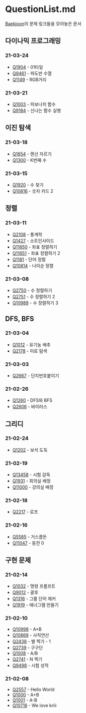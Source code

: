 # QuestionList.md

[Baekjoon](https://www.acmicpc.net/)의 문제 링크들을 모아놓은 문서

## 다이나믹 프로그래밍

### 21-03-24

* [Q1904](https://www.acmicpc.net/problem/1904) - 01타일
* [Q9461](https://www.acmicpc.net/problem/9461) - 파도반 수열
* [Q1149](https://www.acmicpc.net/problem/1149) - RGB거리

### 21-03-21

* [Q1003](https://www.acmicpc.net/problem/1003) - 피보나치 함수
* [Q9184](https://www.acmicpc.net/problem/9184) - 신나는 함수 실행

## 이진 탐색

### 21-03-18

* [Q1654](https://www.acmicpc.net/problem/1654) - 랜선 자르기
* [Q1300](https://www.acmicpc.net/problem/1300) - K번째 수

### 21-03-15

* [Q1920](https://www.acmicpc.net/problem/1920) - 수 찾기
* [Q10816](https://www.acmicpc.net/problem/10816) - 숫자 카드 2

## 정렬

### 21-03-11

* [Q2108](https://www.acmicpc.net/problem/2108) - 통계학
* [Q1427](https://www.acmicpc.net/problem/1427) - 소트인사이드
* [Q11650](https://www.acmicpc.net/problem/11650) - 좌표 정렬하기
* [Q11651](https://www.acmicpc.net/problem/11651) - 좌표 정렬하기 2
* [Q1181](https://www.acmicpc.net/problem/1181) - 단어 정렬
* [Q10814](https://www.acmicpc.net/problem/10814) - 나이순 정렬

### 21-03-08

* [Q2750](https://www.acmicpc.net/problem/2750) - 수 정렬하기
* [Q2751](https://www.acmicpc.net/problem/2751) - 수 정렬하기 2
* [Q10989](https://www.acmicpc.net/problem/10989) - 수 정렬하기 3

## DFS, BFS

### 21-03-04

* [Q1012](https://www.acmicpc.net/problem/1012) - 유기농 배추
* [Q2178](https://www.acmicpc.net/problem/2178) - 미로 탐색

### 21-03-03

* [Q2667](https://www.acmicpc.net/problem/2667) - 단지번호붙이기

### 21-02-26

* [Q1260](https://www.acmicpc.net/problem/1260) - DFS와 BFS
* [Q2606](https://www.acmicpc.net/problem/2606) - 바이러스

## 그리디

### 21-02-24

* [Q1202](https://www.acmicpc.net/problem/1202) - 보석 도둑

### 21-02-19

* [Q13458](https://www.acmicpc.net/problem/13458) - 시험 감독
* [Q1931](https://www.acmicpc.net/problem/1931) - 회의실 배정
* [Q11000](https://www.acmicpc.net/problem/11000) - 강의실 배정

### 21-02-18

* [Q2217](https://www.acmicpc.net/problem/2217) - 로프

### 21-02-16

* [Q5585](https://www.acmicpc.net/problem/5585) - 거스름돈
* [Q11047](https://www.acmicpc.net/problem/11047) - 동전 0

## 구현 문제

### 21-02-14

* [Q1032](https://www.acmicpc.net/problem/1032) - 명령 프롬프트
* [Q9012](https://www.acmicpc.net/problem/9012) - 괄호
* [Q1316](https://www.acmicpc.net/problem/1316) - 그룹 단어 체커
* [Q1919](https://www.acmicpc.net/problem/1919) - 애너그램 만들기

### 21-02-10

* [Q10998](https://www.acmicpc.net/problem/10998) - A×B
* [Q10869](https://www.acmicpc.net/problem/10869) - 사칙연산
* [Q2438](https://www.acmicpc.net/problem/2438) - 별 찍기 - 1
* [Q2739](https://www.acmicpc.net/problem/2739) - 구구단
* [Q1008](https://www.acmicpc.net/problem/1008) - A/B
* [Q2741](https://www.acmicpc.net/problem/2741) - N 찍기
* [Q9498](https://www.acmicpc.net/problem/9498) - 시험 성적

### 21-02-08

* [Q2557](https://www.acmicpc.net/problem/2557) - Hello World
* [Q1000](https://www.acmicpc.net/problem/1000) - A+B
* [Q1001](https://www.acmicpc.net/problem/1001) - A-B
* [Q10718](https://www.acmicpc.net/problem/10718) - We love kriii
